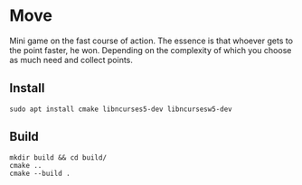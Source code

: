 # Move
Mini game on the fast course of action. The essence is that whoever gets to the point faster, he won. Depending on the complexity of which you choose as much need and collect points.

## Install

```
sudo apt install cmake libncurses5-dev libncursesw5-dev 
```

## Build

```
mkdir build && cd build/
cmake ..
cmake --build .
```
